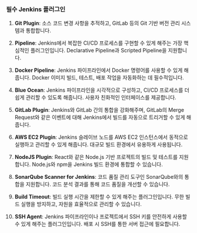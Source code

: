 
### 필수 Jenkins 플러그인

1. **Git Plugin**: 소스 코드 변경 사항을 추적하고, GitLab 등의 Git 기반 버전 관리 시스템과 통합합니다.
    
2. **Pipeline**: Jenkins에서 복잡한 CI/CD 프로세스를 구현할 수 있게 해주는 가장 핵심적인 플러그인입니다. Declarative Pipeline과 Scripted Pipeline을 지원합니다.
    
3. **Docker Pipeline**: Jenkins 파이프라인에서 Docker 명령어를 사용할 수 있게 해줍니다. Docker 이미지 빌드, 테스트, 배포 작업을 자동화하는 데 필수적입니다.
    
4. **Blue Ocean**: Jenkins 파이프라인을 시각적으로 구성하고, CI/CD 프로세스를 더 쉽게 관리할 수 있도록 해줍니다. 사용자 친화적인 인터페이스를 제공합니다.
    
5. **GitLab Plugin**: Jenkins와 GitLab 간의 통합을 강화해주며, GitLab의 Merge Request와 같은 이벤트에 대해 Jenkins에서 빌드를 자동으로 트리거할 수 있게 해줍니다.
    
6. **AWS EC2 Plugin**: Jenkins 슬레이브 노드를 AWS EC2 인스턴스에서 동적으로 실행하고 관리할 수 있게 해줍니다. 대규모 빌드 환경에서 유용하게 사용됩니다.
    
7. **NodeJS Plugin**: React와 같은 Node.js 기반 프로젝트의 빌드 및 테스트를 지원합니다. Node.js와 npm을 Jenkins 빌드 환경에 통합할 수 있습니다.
    
8. **SonarQube Scanner for Jenkins**: 코드 품질 관리 도구인 SonarQube와의 통합을 지원합니다. 코드 분석 결과를 통해 코드 품질을 개선할 수 있습니다.
    
9. **Build Timeout**: 빌드 실행 시간을 제한할 수 있게 해주는 플러그인입니다. 무한 빌드 실행을 방지하고, 자원을 효율적으로 관리할 수 있습니다.
    
10. **SSH Agent**: Jenkins 파이프라인이나 프로젝트에서 SSH 키를 안전하게 사용할 수 있게 해주는 플러그인입니다. 배포 시 SSH를 통한 서버 접근에 필요합니다.